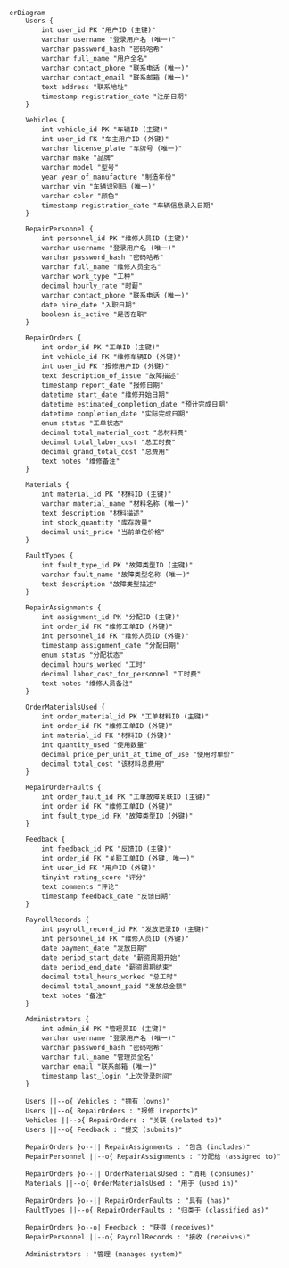     erDiagram
        Users {
            int user_id PK "用户ID (主键)"
            varchar username "登录用户名 (唯一)"
            varchar password_hash "密码哈希"
            varchar full_name "用户全名"
            varchar contact_phone "联系电话 (唯一)"
            varchar contact_email "联系邮箱 (唯一)"
            text address "联系地址"
            timestamp registration_date "注册日期"
        }

        Vehicles {
            int vehicle_id PK "车辆ID (主键)"
            int user_id FK "车主用户ID (外键)"
            varchar license_plate "车牌号 (唯一)"
            varchar make "品牌"
            varchar model "型号"
            year year_of_manufacture "制造年份"
            varchar vin "车辆识别码 (唯一)"
            varchar color "颜色"
            timestamp registration_date "车辆信息录入日期"
        }

        RepairPersonnel {
            int personnel_id PK "维修人员ID (主键)"
            varchar username "登录用户名 (唯一)"
            varchar password_hash "密码哈希"
            varchar full_name "维修人员全名"
            varchar work_type "工种"
            decimal hourly_rate "时薪"
            varchar contact_phone "联系电话 (唯一)"
            date hire_date "入职日期"
            boolean is_active "是否在职"
        }

        RepairOrders {
            int order_id PK "工单ID (主键)"
            int vehicle_id FK "维修车辆ID (外键)"
            int user_id FK "报修用户ID (外键)"
            text description_of_issue "故障描述"
            timestamp report_date "报修日期"
            datetime start_date "维修开始日期"
            datetime estimated_completion_date "预计完成日期"
            datetime completion_date "实际完成日期"
            enum status "工单状态"
            decimal total_material_cost "总材料费"
            decimal total_labor_cost "总工时费"
            decimal grand_total_cost "总费用"
            text notes "维修备注"
        }

        Materials {
            int material_id PK "材料ID (主键)"
            varchar material_name "材料名称 (唯一)"
            text description "材料描述"
            int stock_quantity "库存数量"
            decimal unit_price "当前单位价格"
        }

        FaultTypes {
            int fault_type_id PK "故障类型ID (主键)"
            varchar fault_name "故障类型名称 (唯一)"
            text description "故障类型描述"
        }

        RepairAssignments {
            int assignment_id PK "分配ID (主键)"
            int order_id FK "维修工单ID (外键)"
            int personnel_id FK "维修人员ID (外键)"
            timestamp assignment_date "分配日期"
            enum status "分配状态"
            decimal hours_worked "工时"
            decimal labor_cost_for_personnel "工时费"
            text notes "维修人员备注"
        }

        OrderMaterialsUsed {
            int order_material_id PK "工单材料ID (主键)"
            int order_id FK "维修工单ID (外键)"
            int material_id FK "材料ID (外键)"
            int quantity_used "使用数量"
            decimal price_per_unit_at_time_of_use "使用时单价"
            decimal total_cost "该材料总费用"
        }

        RepairOrderFaults {
            int order_fault_id PK "工单故障关联ID (主键)"
            int order_id FK "维修工单ID (外键)"
            int fault_type_id FK "故障类型ID (外键)"
        }

        Feedback {
            int feedback_id PK "反馈ID (主键)"
            int order_id FK "关联工单ID (外键, 唯一)"
            int user_id FK "用户ID (外键)"
            tinyint rating_score "评分"
            text comments "评论"
            timestamp feedback_date "反馈日期"
        }

        PayrollRecords {
            int payroll_record_id PK "发放记录ID (主键)"
            int personnel_id FK "维修人员ID (外键)"
            date payment_date "发放日期"
            date period_start_date "薪资周期开始"
            date period_end_date "薪资周期结束"
            decimal total_hours_worked "总工时"
            decimal total_amount_paid "发放总金额"
            text notes "备注"
        }

        Administrators {
            int admin_id PK "管理员ID (主键)"
            varchar username "登录用户名 (唯一)"
            varchar password_hash "密码哈希"
            varchar full_name "管理员全名"
            varchar email "联系邮箱 (唯一)"
            timestamp last_login "上次登录时间"
        }

        Users ||--o{ Vehicles : "拥有 (owns)"
        Users ||--o{ RepairOrders : "报修 (reports)"
        Vehicles ||--o{ RepairOrders : "关联 (related to)"
        Users ||--o{ Feedback : "提交 (submits)"

        RepairOrders }o--|| RepairAssignments : "包含 (includes)"
        RepairPersonnel ||--o{ RepairAssignments : "分配给 (assigned to)"

        RepairOrders }o--|| OrderMaterialsUsed : "消耗 (consumes)"
        Materials ||--o{ OrderMaterialsUsed : "用于 (used in)"

        RepairOrders }o--|| RepairOrderFaults : "具有 (has)"
        FaultTypes ||--o{ RepairOrderFaults : "归类于 (classified as)"

        RepairOrders }o--o| Feedback : "获得 (receives)"
        RepairPersonnel ||--o{ PayrollRecords : "接收 (receives)"

        Administrators : "管理 (manages system)"
